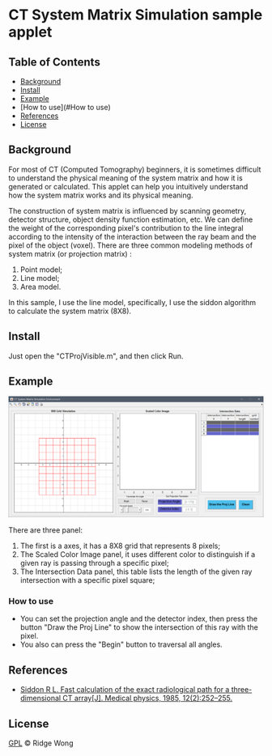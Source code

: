 # CT  System Matrix Simulation sample applet

## Table of Contents

* [Background](#Background)
* [Install](#Install)
* [Example](#Example)
 * [How to use](#How to use)
* [References](#References)
* [License](#License)



## Background

For most of  CT (Computed Tomography) beginners, it is sometimes difficult to understand the physical meaning of the system matrix and how it is generated or calculated. This applet can help you intuitively understand how the system matrix works and its physical meaning.

The construction of system matrix is influenced by scanning geometry, detector structure, object density function estimation, etc. We can define the weight of the corresponding pixel's contribution to the line integral according to the intensity of the interaction between the ray beam and the pixel of the object (voxel). There are three common modeling methods of system matrix (or projection matrix) :

1. Point model;
2. Line model;
3. Area model.

In this sample, I use the line model, specifically, I use the siddon algorithm to calculate the system matrix (8X8). 

## Install

Just open the "CTProjVisible.m", and then click Run.

## Example

![](./images/GUI.png)

There are three panel:

1. The first is a axes, it has a 8X8 grid that represents 8 pixels;
2. The Scaled Color Image panel, it uses different color to distinguish if a given ray is passing through a specific pixel;
3. The Intersection Data panel, this table lists the length of the given ray intersection with a specific pixel square;

### How to use

* You can set the projection angle and the detector index, then press the button "Draw the Proj Line" to show the intersection of this ray with the pixel.
* You also can press the "Begin" button to traversal all angles.

## References

* [Siddon R L. Fast calculation of the exact radiological path for a three-dimensional CT array[J]. Medical physics, 1985, 12(2):252–255.](https://sci-hub.se/10.1118/1.595715)

## License

[GPL](LICENSE) © Ridge Wong





